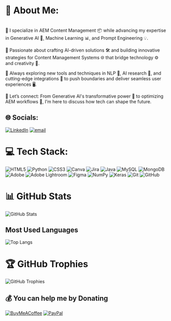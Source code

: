 # 💫 About Me:
<br>🔭 I specialize in AEM Content Management 📦 while advancing my expertise in Generative AI 🤖, Machine Learning 📊, and Prompt Engineering 💡.

👯 Passionate about crafting AI-driven solutions 🛠️ and building innovative strategies for Content Management Systems 🌐 that bridge technology ⚙️ and creativity 🎨.

🌱 Always exploring new tools and techniques in NLP 🧠, AI research 🧪, and cutting-edge integrations 🚀 to push boundaries and deliver seamless user experiences 🖥️.

💬 Let’s connect: From Generative AI's transformative power 🔮 to optimizing AEM workflows 🔧, I’m here to discuss how tech can shape the future.
<br>

## 🌐 Socials:
[![LinkedIn](https://img.shields.io/badge/LinkedIn-%230077B5.svg?logo=linkedin&logoColor=white)](https://linkedin.com/in/https://www.linkedin.com/in/govardhan-bandi-415a2096?trk=universal-search-cluster) [![email](https://img.shields.io/badge/Email-D14836?logo=gmail&logoColor=white)](mailto:govardhanbandi21@gmail.com) 

# 💻 Tech Stack:
![HTML5](https://img.shields.io/badge/html5-%23E34F26.svg?style=for-the-badge&logo=html5&logoColor=white) ![Python](https://img.shields.io/badge/python-3670A0?style=for-the-badge&logo=python&logoColor=ffdd54) ![CSS3](https://img.shields.io/badge/css3-%231572B6.svg?style=for-the-badge&logo=css3&logoColor=white) ![Canva](https://img.shields.io/badge/Canva-%2300C4CC.svg?style=for-the-badge&logo=Canva&logoColor=white) ![Jira](https://img.shields.io/badge/jira-%230A0FFF.svg?style=for-the-badge&logo=jira&logoColor=white) ![Java](https://img.shields.io/badge/java-%23ED8B00.svg?style=for-the-badge&logo=openjdk&logoColor=white) ![MySQL](https://img.shields.io/badge/mysql-4479A1.svg?style=for-the-badge&logo=mysql&logoColor=white) ![MongoDB](https://img.shields.io/badge/MongoDB-%234ea94b.svg?style=for-the-badge&logo=mongodb&logoColor=white) ![Adobe](https://img.shields.io/badge/adobe-%23FF0000.svg?style=for-the-badge&logo=adobe&logoColor=white) ![Adobe Lightroom](https://img.shields.io/badge/Adobe%20Lightroom-31A8FF.svg?style=for-the-badge&logo=Adobe%20Lightroom&logoColor=white) ![Figma](https://img.shields.io/badge/figma-%23F24E1E.svg?style=for-the-badge&logo=figma&logoColor=white) ![NumPy](https://img.shields.io/badge/numpy-%23013243.svg?style=for-the-badge&logo=numpy&logoColor=white) ![Keras](https://img.shields.io/badge/Keras-%23D00000.svg?style=for-the-badge&logo=Keras&logoColor=white) ![Git](https://img.shields.io/badge/git-%23F05033.svg?style=for-the-badge&logo=git&logoColor=white) ![GitHub](https://img.shields.io/badge/github-%23121011.svg?style=for-the-badge&logo=github&logoColor=white)

# 📊 GitHub Stats
![GitHub Stats](https://github-readme-stats.vercel.app/api?username=Govardhan-Bandi&show_icons=true&count_private=true&hide=prs&theme=dark)
## Most Used Languages

![Top Langs](https://github-readme-stats.vercel.app/api/top-langs/?username=Govardhan-Bandi&layout=compact&theme=dark)

# 🏆 GitHub Trophies

![GitHub Trophies](https://github-profile-trophy.vercel.app/?username=Govardhan-Bandi&theme=dark)

  ## 💰 You can help me by Donating
  [![BuyMeACoffee](https://img.shields.io/badge/Buy%20Me%20a%20Coffee-ffdd00?style=for-the-badge&logo=buy-me-a-coffee&logoColor=black)](https://buymeacoffee.com/https://buymeacoffee.com/govardhanbandi) [![PayPal](https://img.shields.io/badge/PayPal-00457C?style=for-the-badge&logo=paypal&logoColor=white)](https://paypal.me/@GovardhanBandi) 

  
<!-- Proudly created with GPRM ( https://gprm.itsvg.in ) -->
